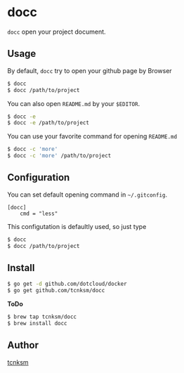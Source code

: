 # docc

`docc` open your project document.

## Usage

By default, `docc` try to open your github page by Browser

```bash
$ docc
$ docc /path/to/project
```

You can also open `README.md` by your `$EDITOR`.

```bash
$ docc -e 
$ docc -e /path/to/project
```
You can use your favorite command for opening `README.md`

```bash
$ docc -c 'more'
$ docc -c 'more' /path/to/project
```

## Configuration

You can set default opening command in `~/.gitconfig`.

```
[docc]
    cmd = "less"
```

This configutation is defaultly used, so just type

```bash
$ docc
$ docc /path/to/project
```

## Install

```bash
$ go get -d github.com/dotcloud/docker
$ go get github.com/tcnksm/docc
```

**ToDo**

```bash
$ brew tap tcnksm/docc
$ brew install docc
```

## Author

[tcnksm](https://github.com/tcnksm)
